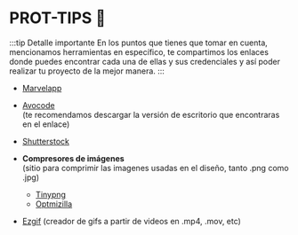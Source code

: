 # PROT-TIPS 🥠 
:::tip Detalle importante
En los puntos que tienes que tomar en cuenta, mencionamos herramientas en específico, te compartimos los enlaces donde puedes encontrar cada una de ellas y sus credenciales y así poder realizar tu proyecto de la mejor manera.
:::

- [Marvelapp](http://marvelapp.com)
 
- [Avocode](https://avocode.com/download) 
  <br><span class="text-grey italic">(te recomendamos descargar la  versión de escritorio que encontraras en el enlace)</span>
  
- [Shutterstock](http://shutterstock.com)
  
  
- **Compresores de imágenes**
  <br><span class="text-grey italic">(sitio para comprimir las imagenes usadas en el diseño, tanto .png como .jpg)</span>
  - [Tinypng](http://tinypng.com) 
  - [Optmizilla](https://imagecompressor.com/es/)
  
- [Ezgif](http://ezgif.com) <span class="text-grey italic">(creador de gifs a partir de videos en .mp4, .mov, etc)</span>
